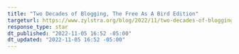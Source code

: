 ```yaml
---
title: "Two Decades of Blogging, The Free As A Bird Edition"
targeturl: https://www.zylstra.org/blog/2022/11/two-decades-of-blogging-the-free-as-a-bird-edition/ 
response_type: star
dt_published: "2022-11-05 16:52 -05:00"
dt_updated: "2022-11-05 16:52 -05:00"
---
```

